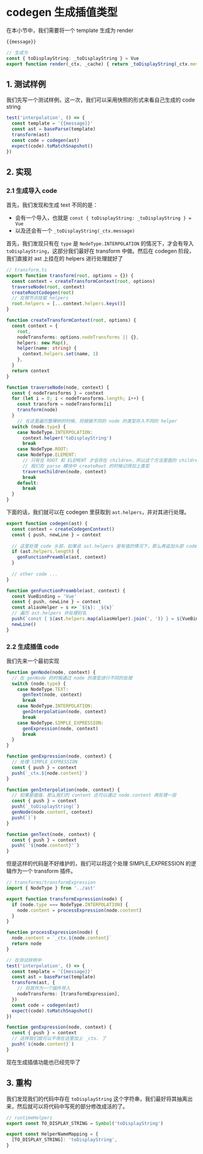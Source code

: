 

# codegen 生成插值类型

在本小节中，我们需要将一个 template 生成为 render

```html
{{message}}
```

```ts
// 生成为
const { toDisplayString: _toDisplayString } = Vue
export function render(_ctx, _cache) { return _toDisplayString(_ctx.message) }
```

## 1. 测试样例

我们先写一个测试样例，这一次，我们可以采用快照的形式来看自己生成的 code string

```ts
test('interpolation', () => {
  const template = '{{message}}'
  const ast = baseParse(template)
  transform(ast)
  const code = codegen(ast)
  expect(code).toMatchSnapshot()
})
```

## 2. 实现

### 2.1 生成导入 code

首先，我们发现和生成 text 不同的是：

- 会有一个导入，也就是 `const { toDisplayString: _toDisplayString } = Vue`
- 以及还会有一个 `_toDisplayString(_ctx.message)`

首先，我们发现只有在 `type` 是 `NodeType.INTERPOLATION` 的情况下，才会有导入 `toDisplayString`，这部分我们最好在 transform 中做。然后在 codegen 阶段，我们直接对 ast 上挂在的 helpers 进行处理就好了

```ts
// transform.ts
export function transform(root, options = {}) {
  const context = createTransformContext(root, options)
  traverseNode(root, context)
  createRootCodegen(root)
  // 在根节点挂载 helpers
  root.helpers = [...context.helpers.keys()]
}

function createTransformContext(root, options) {
  const context = {
    root,
    nodeTransforms: options.nodeTransforms || {},
    helpers: new Map(),
    helper(name: string) {
      context.helpers.set(name, 1)
    },
  }
  return context
}
```

```ts
function traverseNode(node, context) {
  const { nodeTransforms } = context
  for (let i = 0; i < nodeTransforms.length; i++) {
    const transform = nodeTransforms[i]
    transform(node)
  }
	// 在这里遍历整棵树的时候，将根据不同的 node 的类型存入不同的 helper
  switch (node.type) {
    case NodeType.INTERPOLATION:
      context.helper('toDisplayString')
      break
    case NodeType.ROOT:
    case NodeType.ELEMENT:
      // 只有在 ROOT 和 ELEMENT 才会存在 children，所以这个方法里面的 children 判断也可以去掉了
      // 我们在 parse 模块中 createRoot 的时候记得加上类型
      traverseChildren(node, context)
      break
    default:
      break
  }
}
```

下面的话，我们就可以在 codegen 里获取到 `ast.helpers`，并对其进行处理。

```ts
export function codegen(ast) {
  const context = createCodegenContext()
  const { push, newLine } = context
	
  // 这里处理 code 头部，如果说 ast.helpers 是有值的情况下，那么再追加头部 code
  if (ast.helpers.length) {
    genFunctionPreamble(ast, context)
  }
  
  // other code ...
}

function genFunctionPreamble(ast, context) {
  const VueBinding = 'Vue'
  const { push, newLine } = context
  const aliasHelper = s => `${s}: _${s}`
  // 遍历 ast.helpers 并处理别名
  push(`const { ${ast.helpers.map(aliasHelper).join(', ')} } = ${VueBinding}`)
  newLine()
}
```

### 2.2 生成插值 code

我们先来一个最初实现

```ts
function genNode(node, context) {
  // 在 genNode 的时候通过 node 的类型进行不同的处理
  switch (node.type) {
    case NodeType.TEXT:
      genText(node, context)
      break
    case NodeType.INTERPOLATION:
      genInterpolation(node, context)
      break
    case NodeType.SIMPLE_EXPRESSION:
      genExpression(node, context)
      break
  }
}

function genExpression(node, context) {
  // 处理 SIMPLE_EXPRESSION
  const { push } = context
  push(`_ctx.${node.content}`)
}

function genInterpolation(node, context) {
  // 如果是插值，那么我们的 content 还可以通过 node.content 再处理一层
  const { push } = context
  push(`_toDisplayString(`)
  genNode(node.content, context)
  push(`)`)
}

function genText(node, context) {
  const { push } = context
  push(`'${node.content}'`)
}
```

但是这样的代码是不好维护的，我们可以将这个处理 SIMPLE_EXPRESSION 的逻辑作为一个 transform 插件。

```ts
// transforms/transformExpression
import { NodeType } from '../ast'

export function transformExpression(node) {
  if (node.type === NodeType.INTERPOLATION) {
    node.content = processExpression(node.content)
  }
}

function processExpression(node) {
  node.content = `_ctx.${node.content}`
  return node
}
```

```ts
// 在测试样例中
test('interpolation', () => {
  const template = '{{message}}'
  const ast = baseParse(template)
  transform(ast, {
    // 将其作为一个插件导入
    nodeTransforms: [transformExpression],
  })
  const code = codegen(ast)
  expect(code).toMatchSnapshot()
})
```

```ts
function genExpression(node, context) {
  const { push } = context
  // 这样我们就可以不用在这里加上 _ctx. 了
  push(`${node.content}`)
}
```

现在生成插值功能也已经完毕了

## 3. 重构

我们发现我们的代码中存在 `toDisplayString` 这个字符串，我们最好将其抽离出来，然后就可以将代码中写死的部分修改成活的了。

```ts
// runtimeHelpers
export const TO_DISPLAY_STRING = Symbol('toDisplayString')

export const HelperNameMapping = {
  [TO_DISPLAY_STRING]: 'toDisplayString',
}
```

